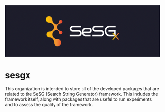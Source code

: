 ![sesgx logo](sesgx_header.png)
# sesgx

This organization is intended to store all of the developed packages that are related to the SeSG (Search String Generator) framework. This includes the framework itself, along with packages that are useful to run experiments and to assess the quality of the framework.
